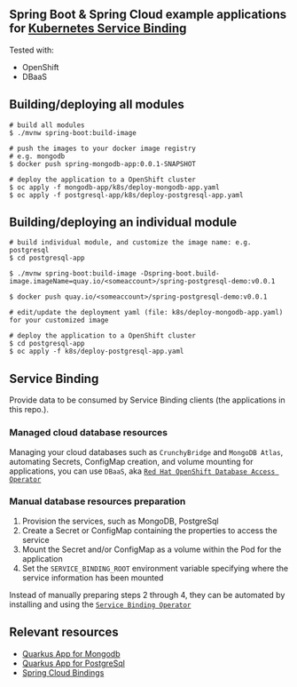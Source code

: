 ## Spring Boot & Spring Cloud example applications for [Kubernetes Service Binding](https://github.com/servicebinding/spec) 
Tested with: 
* OpenShift
* DBaaS

## Building/deploying all modules
```shell
# build all modules
$ ./mvnw spring-boot:build-image

# push the images to your docker image registry
# e.g. mongodb
$ docker push spring-mongodb-app:0.0.1-SNAPSHOT

# deploy the application to a OpenShift cluster
$ oc apply -f mongodb-app/k8s/deploy-mongodb-app.yaml 
$ oc apply -f postgresql-app/k8s/deploy-postgresql-app.yaml 
```

## Building/deploying an individual module
```shell
# build individual module, and customize the image name: e.g. postgresql
$ cd postgresql-app

$ ./mvnw spring-boot:build-image -Dspring-boot.build-image.imageName=quay.io/<someaccount>/spring-postgresql-demo:v0.0.1

$ docker push quay.io/<someaccount>/spring-postgresql-demo:v0.0.1

# edit/update the deployment yaml (file: k8s/deploy-mongodb-app.yaml) for your customized image

# deploy the application to a OpenShift cluster
$ cd postgresql-app
$ oc apply -f k8s/deploy-postgresql-app.yaml 
```

## Service Binding

Provide data to be consumed by Service Binding clients (the applications in this repo.).

### Managed cloud database resources

Managing your cloud databases such as `CrunchyBridge` and `MongoDB Atlas`, automating Secrets, ConfigMap creation, and volume mounting for applications,
you can use `DBaaS`, aka [`Red Hat OpenShift Database Access Operator`](https://github.com/RHEcosystemAppEng/dbaas-operator)

### Manual database resources preparation

1. Provision the services, such as MongoDB, PostgreSql
2. Create a Secret or ConfigMap containing the properties to access the service
3. Mount the Secret and/or ConfigMap as a volume within the Pod for the application
4. Set the `SERVICE_BINDING_ROOT` environment variable specifying where the service information has been mounted

Instead of manually preparing steps 2 through 4, they can be automated by installing and using the [`Service Binding Operator`](https://github.com/redhat-developer/service-binding-operator)

## Relevant resources

* [Quarkus App for Mongodb](https://github.com/RHEcosystemAppEng/mongo-quickstart)
* [Quarkus App for PostgreSql](https://github.com/RHEcosystemAppEng/postgresql-orm-quickstart)
* [Spring Cloud Bindings](https://github.com/spring-cloud/spring-cloud-bindings)
